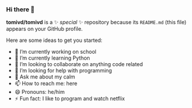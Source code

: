 ### Hi there 👋

**tomivd/tomivd** is a ✨ _special_ ✨ repository because its `README.md` (this file) appears on your GitHub profile.

Here are some ideas to get you started:
 - 🔭 I’m currently working on school
 - 🌱 I’m currently learning Python 
 - 👯 I’m looking to collaborate on anything code related 
 - 🤔 I’m looking for help with programming 
 - 💬 Ask me about my calm 
 - 📫 How to reach me: here
 - 😄 Pronouns: he/him
 - ⚡ Fun fact: I like to program and watch netflix
